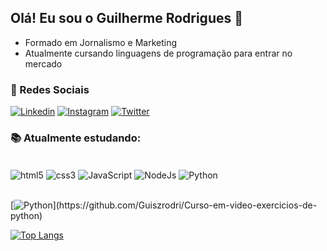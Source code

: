 
## Olá! Eu sou o Guilherme Rodrigues 🖖
- Formado em Jornalismo e Marketing
- Atualmente cursando linguagens de programação para entrar no mercado

### 📱 Redes Sociais

[![Linkedin](https://img.shields.io/badge/LinkedIn-0077B5?style=for-the-badge&logo=linkedin&logoColor=white)](https://www.linkedin.com/in/guilherme-de-souza-rodrigues-10a3ba4b/)
[![Instagram](https://img.shields.io/badge/Instagram-E4405F?style=for-the-badge&logo=instagram&logoColor=white)](https://www.instagram.com/guiszrodri/)
[![Twitter](https://img.shields.io/badge/Twitter-1DA1F2?style=for-the-badge&logo=twitter&logoColor=white)](https://twitter.com/guiszrodri)

### 📚 Atualmente estudando:

<div style="display: inline_block"><br/>
    <img align="center" alt="html5" src="https://img.shields.io/badge/HTML5-E34F26?style=for-the-badge&logo=html5&logoColor=white"/>
    <img align="center" alt="css3" src="https://img.shields.io/badge/CSS3-1572B6?style=for-the-badge&logo=css3&logoColor=white"/>
    <img align="center" alt="JavaScript" src="https://img.shields.io/badge/JavaScript-F7DF1E?style=for-the-badge&logo=javascript&logoColor=black"/>
    <img align="center" alt="NodeJs" src="https://img.shields.io/badge/Node.js-43853D?style=for-the-badge&logo=node.js&logoColor=white"/>
   <img align="center" alt="Python" src="https://img.shields.io/badge/Python-14354C?style=for-the-badge&logo=python&logoColor=white"/>
</div><br/>

   [![Python]("https://img.shields.io/badge/Python-14354C?style=for-the-badge&logo=python&logoColor=white")](https://github.com/Guiszrodri/Curso-em-video-exercicios-de-python)

[![Top Langs](https://github-readme-stats.vercel.app/api/top-langs/?username=guiszrodri)](https://github.com/anuraghazra/github-readme-stats)
